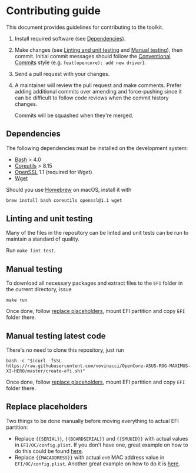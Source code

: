 # Contributing guide

This document provides guidelines for contributing to the toolkit.

1. Install required software (see [Dependencies](#dependencies)).
2. Make changes (see [Linting and unit testing](#linting-and-unit-testing) and [Manual testing](#manual-testing)), then commit. Initial commit messages should
   follow the [Conventional Commits](https://www.conventionalcommits.org/) style (e.g. `feat(opencore): add new driver`).
3. Send a pull request with your changes.
4. A maintainer will review the pull request and make comments. Prefer adding additional commits over amending and force-pushing since it can be difficult to
   follow code reviews when the commit history changes.

   Commits will be squashed when they're merged.

## Dependencies

The following dependencies must be installed on the development system:

- [Bash](https://www.gnu.org/software/bash/) > 4.0
- [Coreutils](https://www.gnu.org/software/coreutils/) > 8.15
- [OpenSSL](https://www.openssl.org/) 1.1 (required for Wget)
- [Wget](https://www.gnu.org/software/wget/)

Should you use [Homebrew](https://brew.sh/) on macOS, install it with

```bash
brew install bash coreutils openssl@1.1 wget
```

## Linting and unit testing

Many of the files in the repository can be linted and unit tests can be run to maintain a standard of quality.

Run `make lint test`.

## Manual testing

To download all necessary packages and extract files to the `EFI` folder in the current directory, issue

```shell
make run
```

Once done, follow [replace placeholders](#replace-placeholders), mount EFI partition and copy `EFI` folder there.

## Manual testing latest code

There's no need to clone this repository, just run

```shell
bash -c "$(curl -fsSL https://raw.githubusercontent.com/vovinacci/OpenCore-ASUS-ROG-MAXIMUS-XI-HERO/master/create-efi.sh)"
```

Once done, follow [replace placeholders](#replace-placeholders), mount EFI partition and copy `EFI` folder there.

## Replace placeholders

Two things to be done manually before moving everything to actual EFI partition:

- Replace `{{SERIAL}}`, `{{BOARDSERIAL}}` and `{{SMUUID}}` with actual values in `EFI/OC/config.plist`. If you don't have one, great example on how to do this
  could be found [here](https://dortania.github.io/OpenCore-Post-Install/universal/iservices.html#generate-a-new-serial).
- Replace `{{MACADDRESS}}` with actual `en0` MAC address value in `EFI/OC/config.plist`. Another great example on how to do it is
  [here](https://dortania.github.io/OpenCore-Post-Install/universal/iservices.html#fixing-en0).
